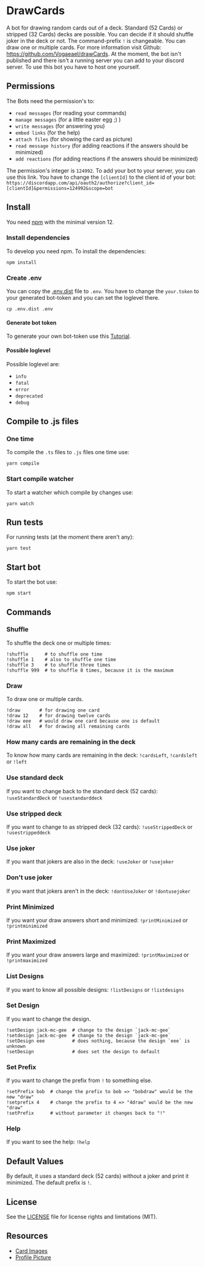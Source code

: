 # DrawCards
A bot for drawing random cards out of a deck. Standard (52 Cards) or stripped (32 Cards) decks are possible. You can decide if
 it should shuffle joker in the deck or not. The command-prefix `!` is changeable. You can draw one or multiple cards. For
 more information visit Github: https://github.com/Vogaeael/drawCards.
At the moment, the bot isn't published and there isn't a running server you can add to your discord server. To use this bot you
 have to host one yourself.

## Permissions
The Bots need the permission's to:
  * `read messages` (for reading your commands)
  * `manage messages` (for a little easter egg ;) )
  * `write messages` (for answering you)
  * `embed links` (for the help)
  * `attach files` (for showing the card as picture)
  * `read message history` (for adding reactions if the answers should be minimized)
  * `add reactions` (for adding reactions if the answers should be minimized)

The permission's integer is `124992`. To add your bot to your server, you can use this link. You have to change the `[clientId]` to the client id of your bot:
`https://discordapp.com/api/oauth2/authorize?client_id=[clientId]&permissions=124992&scope=bot`


## Install
You need [npm](https://www.npmjs.com/) with the minimal version 12.

### Install dependencies
To develop you need npm. To install the dependencies:
```shell script
npm install
```

### Create .env
You can copy the [.env.dist](.env.dist) file to `.env`.
You have to change the `your.token` to your generated bot-token and you can set the loglevel there.
```shell script
cp .env.dist .env
```

#### Generate bot token
To generate your own bot-token use this [Tutorial](https://www.writebots.com/discord-bot-token/).

#### Possible loglevel
Possible loglevel are:
  * `info`
  * `fatal`
  * `error`
  * `deprecated`
  * `debug`

## Compile to .js files
### One time
To compile the `.ts` files to `.js` files one time use:
```shell script
yarn compile
````

### Start compile watcher
To start a watcher which compile by changes use:
```shell script
yarn watch
```

## Run tests
For running tests (at the moment there aren't any):
```shell script
yarn test
```

## Start bot
To start the bot use:
```shell script
npm start
```

## Commands

### Shuffle
To shuffle the deck one or multiple times:
```shell script
!shuffle      # to shuffle one time
!shuffle 1    # also to shuffle one time
!shuffle 3    # to shuffle three times
!shuffle 999  # to shuffle 8 times, because it is the maximum
```

### Draw
To draw one or multiple cards.
```shell script
!draw       # for drawing one card
!draw 12    # for drawing twelve cards
!draw eee   # would draw one card because one is default
!draw all   # for drawing all remaining cards
```

### How many cards are remaining in the deck
To know how many cards are remaining in the deck:
`!cardsLeft`, `!cardsleft` or `!left`

### Use standard deck
If you want to change back to the standard deck (52 cards):
`!useStandardDeck` or `!usestandarddeck`

### Use stripped deck
If you want to change to as stripped deck (32 cards):
`!useStrippedDeck` or `!usestrippeddeck`

### Use joker
If you want that jokers are also in the deck:
`!useJoker` or `!usejoker`

### Don't use joker
If you want that jokers aren't in the deck:
`!dontUseJoker` or `!dontusejoker`

### Print Minimized
If you want your draw answers short and minimized:
`!printMinimized` or `!printminimized`

### Print Maximized
If you want your draw answers large and maximized:
`!printMaximized` or `!printmaximized`

### List Designs
If you want to know all possible designs:
`!listDesigns` or `!listdesigns`

### Set Design
If you want to change the design.
```shell script
!setDesign jack-mc-gee  # change to the design `jack-mc-gee`
!setdesign jack-mc-gee  # change to the design `jack-mc-gee`
!setDesign eee          # does nothing, because the design `eee` is unknown
!setDesign              # does set the design to default
```

### Set Prefix
If you want to change the prefix from `!` to something else.
```shell script
!setPrefix bob  # change the prefix to bob => "bobdraw" would be the new "draw"
!setprefix 4    # change the prefix to 4 => "4draw" would be the new "draw"
!setPrefix      # without parameter it changes back to "!"
```

### Help
If you want to see the help:
`!help`

## Default Values
By default, it uses a standard deck (52 cards) without a joker and print it minimized. The default prefix is `!`.

## License
See the [LICENSE](LICENSE.md) file for license rights and limitations (MIT).

## Resources
* [Card Images](http://acbl.mybigcommerce.com/52-playing-cards/)
* [Profile Picture](https://www.iconfinder.com/iconsets/poker)
